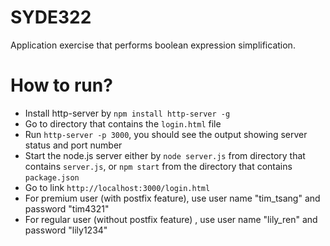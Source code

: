 # SYDE322

Application exercise that performs boolean expression simplification.

# How to run?

- Install http-server by `npm install http-server -g`
- Go to directory that contains the `login.html` file
- Run `http-server -p 3000`, you should see the output showing server status and port number
- Start the node.js server either by `node server.js` from directory that contains `server.js`, or `npm start` from the directory that contains `package.json`
- Go to link `http://localhost:3000/login.html`
- For premium user (with postfix feature), use user name "tim_tsang" and password "tim4321"
- For regular user (without postfix feature) , use user name "lily_ren" and password "lily1234"

